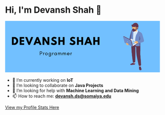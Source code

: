 # Hi, I'm Devansh Shah 👋
![Intro](img.png)

- 🔭 I’m currently working on **IoT**
- 👯 I’m looking to collaborate on **Java Projects**
- 🤔 I’m looking for help with **Machine Learning and Data Mining**
- 📫 How to reach me: **devansh.ds@somaiya.edu**

[View my Profile Stats Here](https://profile-summary-for-github.com/user/devansh2805)
